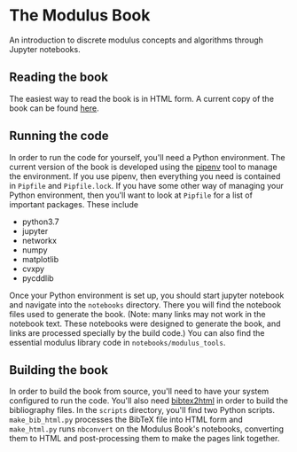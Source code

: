 # The Modulus Book
An introduction to discrete modulus concepts and algorithms through Jupyter notebooks.

## Reading the book
The easiest way to read the book is in HTML form.  A current copy of the book can be found [here](https://node.math.ksu.edu/modulus_book/Contents.html).

## Running the code
In order to run the code for yourself, you'll need a Python environment.  The current version of the book is developed using the [pipenv](https://github.com/pypa/pipenv) tool to manage the environment.  If you use pipenv, then everything you need is contained in `Pipfile` and `Pipfile.lock`.  If you have some other way of managing your Python environment, then you'll want to look at `Pipfile` for a list of important packages.  These include
- python3.7
- jupyter
- networkx
- numpy
- matplotlib
- cvxpy
- pycddlib

Once your Python environment is set up, you should start jupyter notebook and navigate into the `notebooks` directory.  There you will find the notebook files used to generate the book.  (Note: many links may not work in the notebook text.  These notebooks were designed to generate the book, and links are processed specially by the build code.)  You can also find the essential modulus library code in `notebooks/modulus_tools`.

## Building the book
In order to build the book from source, you'll need to have your system configured to run the code.  You'll also need [bibtex2html](https://github.com/backtracking/bibtex2html) in order to build the bibliography files.  In the `scripts` directory, you'll find two Python scripts.  `make_bib_html.py` processes the BibTeX file into HTML form and `make_html.py` runs `nbconvert` on the Modulus Book's notebooks, converting them to HTML and post-processing them to make the pages link together.
